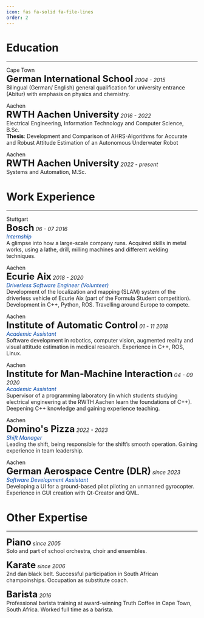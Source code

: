 ```yaml
---
icon: fas fa-solid fa-file-lines
order: 2
---
```

# <i class="fa-solid fa-graduation-cap"></i> Education 
---

<i class="fa-solid fa-location-dot"></i> Cape Town  
**<span style="font-size: x-large;">German International School</span>** 
*2004 - 2015*  
Bilingual (German/ English) general qualification for university entrance (Abitur) with emphasis on physics and chemistry.

<i class="fa-solid fa-location-dot"></i> Aachen  
**<span style="font-size: x-large;">RWTH Aachen University</span>** 
*2016 - 2022*  
Electrical Engineering, Information Technology and Computer Science, B.Sc.  
**Thesis**: Development and Comparison of AHRS-Algorithms for Accurate and Robust Attitude Estimation of an Autonomous Underwater Robot

<i class="fa-solid fa-location-dot"></i> Aachen  
**<span style="font-size: x-large;">RWTH Aachen University</span>** 
*2022 - present*  
Systems and Automation, M.Sc.

# <i class="fas fa-laptop"></i> Work Experience 
---

<i class="fa-solid fa-location-dot"></i> Stuttgart  
**<span style="font-size: x-large;">Bosch</span>**  *06 - 07 2016*   
<span style="color:#0047AB;"> *Internship* </span>   
A glimpse into how a large-scale company runs. Acquired skills in metal works, using a lathe,
drill, milling machines and different welding techniques.

<i class="fa-solid fa-location-dot"></i> Aachen   
**<span style="font-size: x-large;">Ecurie Aix</span>** *2018 - 2020*  
<span style="color:#0047AB;">*Driverless Software Engineer (Volunteer)*</span>    
Development of the localization and mapping (SLAM) system of the driverless vehicle of
Ecurie Aix (part of the Formula Student competition). Development in C++, Python, ROS.
Travelling around Europe to compete.

<i class="fa-solid fa-location-dot"></i> Aachen   
**<span style="font-size: x-large;">Institute of Automatic Control</span>**  *01 - 11 2018*  
<span style="color:#0047AB;"> *Academic Assistant* </span>  
Software development in robotics, computer vision, augmented reality and visual attitude
estimation in medical research. Experience in C++, ROS, Linux.

<i class="fa-solid fa-location-dot"></i> Aachen   
**<span style="font-size: x-large;">Institute for Man-Machine Interaction</span>** *04 - 09 2020*  
<span style="color:#0047AB;"> *Academic Assistant* </span>  
Supervisor of a programming laboratory (in which students studying electrical engineering
at the RWTH Aachen learn the foundations of C++). Deepening C++ knowledge and gaining
experience teaching.

<i class="fa-solid fa-location-dot"></i> Aachen   
**<span style="font-size: x-large;">Domino's Pizza</span>**  *2022 - 2023*     
<span style="color:#0047AB;"> *Shift Manager* </span>   
Leading the shift, being responsible for the shift’s smooth operation. Gaining experience in
team leadership.

<i class="fa-solid fa-location-dot"></i> Aachen  
**<span style="font-size: x-large;">German Aerospace Centre (DLR)</span>**  *since 2023*   
<span style="color:#0047AB;"> *Software Development Assistant* </span>  
Developing a UI for a ground-based pilot piloting an unmanned gyrocopter. Experience in
GUI creation with Qt-Creator and QML.

# <i class="fa-solid fa-icons"></i> Other Expertise 
---

**<span style="font-size: x-large;">Piano</span>**  *since 2005*  
Solo and part of school orchestra, choir and ensembles.

**<span style="font-size: x-large;">Karate</span>**  *since 2006*  
2nd dan black belt. Successful participation in South African champoinships. Occupation as substitute coach.

**<span style="font-size: x-large;">Barista</span>**    *2016*  
Professional barista training at award-winning Truth Coffee in Cape Town, South Africa.
Worked full time as a barista.